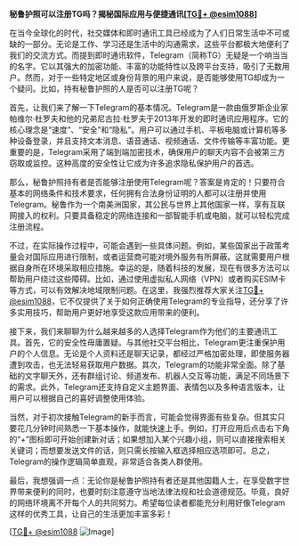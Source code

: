 **秘鲁护照可以注册TG吗？揭秘国际应用与便捷通讯[[TG💪+ @esim1088](https://t.me/s/esim1088)]**

在当今全球化的时代，社交媒体和即时通讯工具已经成为了人们日常生活中不可或缺的一部分。无论是工作、学习还是生活中的沟通需求，这些平台都极大地便利了我们的交流方式。而提到即时通讯软件，Telegram（简称TG）无疑是一个响当当的名字。它以其强大的加密功能、丰富的功能特性以及跨平台支持，吸引了无数用户。然而，对于一些特定地区或身份背景的用户来说，是否能够使用TG却成为一个疑问。比如，持有秘鲁护照的人是否可以注册TG呢？

首先，让我们来了解一下Telegram的基本情况。Telegram是一款由俄罗斯企业家帕维尔·杜罗夫和他的兄弟尼古拉·杜罗夫于2013年开发的即时通讯应用程序。它的核心理念是“速度”、“安全”和“隐私”。用户可以通过手机、平板电脑或计算机等多种设备登录，并且支持文本消息、语音通话、视频通话、文件传输等丰富功能。更重要的是，Telegram采用了端到端加密技术，确保用户的聊天内容不会被第三方窃取或监控。这种高度的安全性让它成为许多追求隐私保护用户的首选。

那么，秘鲁护照持有者是否能够注册使用Telegram呢？答案是肯定的！只要符合基本的网络条件和技术要求，任何拥有合法身份证明的人都可以注册并使用Telegram。秘鲁作为一个南美洲国家，其公民与世界上其他国家一样，享有互联网接入的权利。只要具备稳定的网络连接和一部智能手机或电脑，就可以轻松完成注册流程。

不过，在实际操作过程中，可能会遇到一些具体问题。例如，某些国家出于政策考量会对国际应用进行限制，或者运营商可能对境外服务有所屏蔽。这就需要用户根据自身所在环境采取相应措施。幸运的是，随着科技的发展，现在有很多方法可以帮助用户绕过这些障碍。比如，通过使用虚拟私人网络（VPN）或者购买ESIM卡等方式，可以有效解决地域限制问题。在这里，我强烈推荐大家关注[TG💪+ @esim1088](https://t.me/s/esim1088)，它不仅提供了关于如何正确使用Telegram的专业指导，还分享了许多实用技巧，帮助用户更好地享受这款应用带来的便利。

接下来，我们来聊聊为什么越来越多的人选择Telegram作为他们的主要通讯工具。首先，它的安全性毋庸置疑。与其他社交平台相比，Telegram更注重保护用户的个人信息。无论是个人资料还是聊天记录，都经过严格加密处理，即使服务器遭到攻击，也无法轻易获取用户数据。其次，Telegram的功能非常全面。除了基础的文字聊天外，还有群组讨论、频道发布、机器人交互等功能，满足不同场景下的需求。此外，Telegram还支持自定义主题界面、表情包以及多种语言版本，让用户可以根据自己的喜好调整使用体验。

当然，对于初次接触Telegram的新手而言，可能会觉得界面有些复杂。但其实只要花几分钟时间熟悉一下基本操作，就能快速上手。例如，打开应用后点击右下角的“+”图标即可开始创建新对话；如果想加入某个兴趣小组，则可以直接搜索相关关键词；而想要发送文件的话，则只需长按输入框选择相应选项即可。总之，Telegram的操作逻辑简单直观，非常适合各类人群使用。

最后，我想强调一点：无论你是秘鲁护照持有者还是其他国籍人士，在享受数字世界带来便利的同时，也要时刻注意遵守当地法律法规和社会道德规范。毕竟，良好的网络环境离不开每个人的共同努力。希望每位读者都能充分利用好像Telegram这样的优秀工具，让自己的生活更加丰富多彩！

[[TG💪+ @esim1088](https://t.me/s/esim1088) ![Image](https://i.postimg.cc/4NQfJmqS/Snipaste-2025-05-13-00-14-12.png)]
